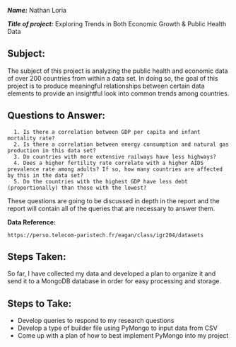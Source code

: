 ***Name:***
Nathan Loria

***Title of project:***
Exploring Trends in Both Economic Growth & Public Health Data

**Subject:**
--
The subject of this project is analyzing the public health and economic data of over 200 countries from within a data set. In doing so, the goal of this project is to produce meaningful relationships between certain data elements to provide an insightful look into common trends among countries.

**Questions to Answer:**
---
```
  1. Is there a correlation between GDP per capita and infant mortality rate?
  2. Is there a correlation between energy consumption and natural gas production in this data set?
  3. Do countries with more extensive railways have less highways?
  4. Does a higher fertility rate correlate with a higher AIDS prevalence rate among adults? If so, how many countries are affected by this in the data set?
  5. Do the countries with the highest GDP have less debt (proportionally) than those with the lowest?
```
These questions are going to be discussed in depth in the report and the report will contain all of the queries that are necessary to answer them.

**Data Reference:**
```
https://perso.telecom-paristech.fr/eagan/class/igr204/datasets
```

**Steps Taken:**
--
So far, I have collected my data and developed a plan to organize it and send it to a MongoDB database in order for easy processing and storage.

**Steps to Take:**
--
- Develop queries to respond to my research questions
- Develop a type of builder file using PyMongo to input data from CSV
- Come up with a plan of how to best implement PyMongo into my project
